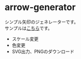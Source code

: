 # arrow-generator
シンプル矢印のジェネレーターです。<br />
サンプルは<a href="http://ky2000.moo.jp/arrow-generator/sample.html" target="_blank">こちら</a>です。
- スケール変更
- 色変更
- SVG出力、PNGのダウンロード

